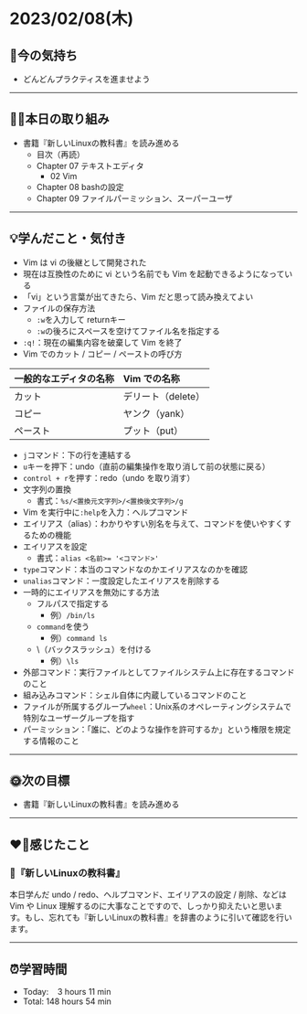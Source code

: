 # 2023/02/08(木)
## 🕺今の気持ち
- どんどんプラクティスを進ませよう

---


## ✍🏻本日の取り組み
- 書籍『新しいLinuxの教科書』を読み進める
  -  目次（再読）
  - Chapter 07 テキストエディタ
    - 02 Vim
  - Chapter 08 bashの設定
  - Chapter 09 ファイルパーミッション、スーパーユーザ

---


## 💡学んだこと・気付き
- Vim は vi の後継として開発された
- 現在は互換性のために vi という名前でも Vim を起動できるようになっている
- 「vi」という言葉が出てきたら、Vim だと思って読み換えてよい
- ファイルの保存方法
  - `:w`を入力して returnキー
  - `:w`の後ろにスペースを空けてファイル名を指定する
- `:q!`：現在の編集内容を破棄して Vim を終了
- Vim でのカット / コピー / ペーストの呼び方

| 一般的なエディタの名称 | Vim での名称 |
|:---|:---|
| カット | デリート（delete） |
| コピー | ヤンク（yank） |
| ペースト | プット（put） |

- `j`コマンド：下の行を連結する
- `u`キーを押下：undo（直前の編集操作を取り消して前の状態に戻る）
- `control + r`を押す：redo（undo を取り消す）
- 文字列の置換
  - 書式：`%s/<置換元文字列>/<置換後文字列>/g`
- Vim を実行中に`:help`を入力：ヘルプコマンド
- エイリアス（alias）：わかりやすい別名を与えて、コマンドを使いやすくするための機能
- エイリアスを設定
  - 書式：`alias <名前>= '<コマンド>'`
- `type`コマンド：本当のコマンドなのかエイリアスなのかを確認
- `unalias`コマンド：一度設定したエイリアスを削除する
- 一時的にエイリアスを無効にする方法
  - フルパスで指定する
    - 例）`/bin/ls`
  - `command`を使う
    - 例）`command ls`
  - \（バックスラッシュ）を付ける
    - 例）`\ls`
- 外部コマンド：実行ファイルとしてファイルシステム上に存在するコマンドのこと
- 組み込みコマンド：シェル自体に内蔵しているコマンドのこと
- ファイルが所属するグループ`wheel`：Unix系のオペレーティングシステムで特別なユーザーグループを指す
- パーミッション：「誰に、どのような操作を許可するか」という権限を規定する情報のこと

---


## 🌞次の目標
-  書籍『新しいLinuxの教科書』を読み進める

---


## ❤️‍🔥感じたこと
### 📖『新しいLinuxの教科書』
本日学んだ undo / redo、ヘルプコマンド、エイリアスの設定 / 削除、などは Vim や Linux 理解するのに大事なことですので、しっかり抑えたいと思います。もし、忘れても『新しいLinuxの教科書』を辞書のように引いて確認を行います。

---


## ⏰学習時間
- Today:&nbsp;&nbsp;&nbsp; 3 hours 11 min
- Total: 148 hours 54 min

